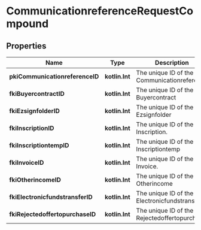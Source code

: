 
# CommunicationreferenceRequestCompound

## Properties
Name | Type | Description | Notes
------------ | ------------- | ------------- | -------------
**pkiCommunicationreferenceID** | **kotlin.Int** | The unique ID of the Communicationreference |  [optional]
**fkiBuyercontractID** | **kotlin.Int** | The unique ID of the Buyercontract |  [optional]
**fkiEzsignfolderID** | **kotlin.Int** | The unique ID of the Ezsignfolder |  [optional]
**fkiInscriptionID** | **kotlin.Int** | The unique ID of the Inscription. |  [optional]
**fkiInscriptiontempID** | **kotlin.Int** | The unique ID of the Inscriptiontemp |  [optional]
**fkiInvoiceID** | **kotlin.Int** | The unique ID of the Invoice. |  [optional]
**fkiOtherincomeID** | **kotlin.Int** | The unique ID of the Otherincome |  [optional]
**fkiElectronicfundstransferID** | **kotlin.Int** | The unique ID of the Electronicfundstransfer |  [optional]
**fkiRejectedoffertopurchaseID** | **kotlin.Int** | The unique ID of the Rejectedoffertopurchase |  [optional]



